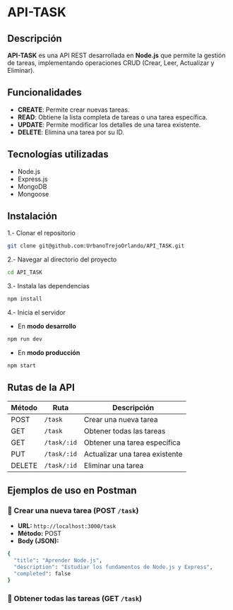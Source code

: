 
# API-TASK
## Descripción 
**API-TASK** es una API REST desarrollada en **Node.js** que permite la gestión de tareas, implementando operaciones CRUD (Crear, Leer, Actualizar y Eliminar).
## Funcionalidades

- **CREATE**: Permite crear nuevas tareas. 
- **READ**: Obtiene la lista completa de tareas o una tarea específica.
- **UPDATE**: Permite modificar los detalles de una tarea existente. 
- **DELETE**: Elimina una tarea por su ID.  

## Tecnologías utilizadas
- Node.js  
- Express.js  
- MongoDB  
- Mongoose

## Instalación

1.- Clonar el repositorio
```bash
git clone git@github.com:UrbanoTrejoOrlando/API_TASK.git
```
2.- Navegar al directorio del proyecto
```bash
cd API_TASK
```
3.- Instala las dependencias
```bash
npm install
```
4.- Inicia el servidor
- En **modo desarrollo**
```bash
npm run dev
```
- En **modo producción**
```bash
npm start
```  

## Rutas de la API

| Método | Ruta         | Descripción                    |
|--------|--------------|--------------------------------|
| POST   | `/task`     | Crear una nueva tarea          |
| GET    | `/task`     | Obtener todas las tareas       |
| GET    | `/task/:id` | Obtener una tarea específica   |
| PUT    | `/task/:id` | Actualizar una tarea existente |
| DELETE | `/task/:id` | Eliminar una tarea             |

## Ejemplos de uso en Postman 
### 🔸 Crear una nueva tarea (POST `/task`)

- **URL:** `http://localhost:3000/task`
- **Método:** POST
- **Body (JSON):**

```bash
{
  "title": "Aprender Node.js",
  "description": "Estudiar los fundamentos de Node.js y Express",
  "completed": false
}
```
### 🔸 Obtener todas las tareas (GET `/task`)

